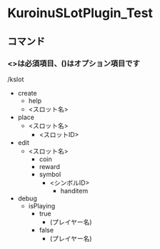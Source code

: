 # KuroinuSLotPlugin_Test
## コマンド
### <>は必須項目、()はオプション項目です
/kslot
- create
  - help
  - <スロット名>
- place
  - <スロット名>
    - <スロットID>
- edit
  - <スロット名>
    - coin
    - reward
    - symbol
      - <シンボルID>
        - handitem
- debug
  - isPlaying
    - true
      - (プレイヤー名)
    - false
      - (プレイヤー名)
